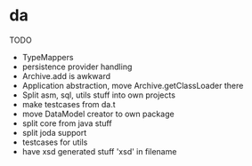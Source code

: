 # da

TODO
* TypeMappers 
* persistence provider handling
* Archive.add is awkward
* Application abstraction, move Archive.getClassLoader there
* Split asm, sql, utils stuff into own projects
* make testcases from da.t
* move DataModel creator to own package
* split core from java stuff
* split joda support
* testcases for utils
* have xsd generated stuff 'xsd' in filename
